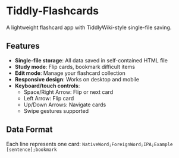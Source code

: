 # Tiddly-Flashcards

A lightweight flashcard app with TiddlyWiki-style single-file saving.

## Features

- **Single-file storage**: All data saved in self-contained HTML file
- **Study mode**: Flip cards, bookmark difficult items
- **Edit mode**: Manage your flashcard collection
- **Responsive design**: Works on desktop and mobile
- **Keyboard/touch controls**:
  - Space/Right Arrow: Flip or next card
  - Left Arrow: Flip card
  - Up/Down Arrows: Navigate cards
  - Swipe gestures supported

## Data Format

Each line represents one card:
`NativeWord;ForeignWord;IPA;Example [sentence];bookmark`